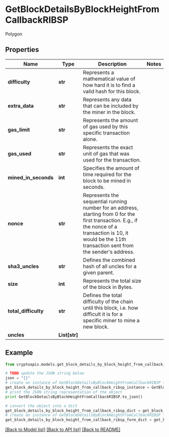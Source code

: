 # GetBlockDetailsByBlockHeightFromCallbackRIBSP

Polygon

## Properties
Name | Type | Description | Notes
------------ | ------------- | ------------- | -------------
**difficulty** | **str** | Represents a mathematical value of how hard it is to find a valid hash for this block. | 
**extra_data** | **str** | Represents any data that can be included by the miner in the block. | 
**gas_limit** | **str** | Represents the amount of gas used by this specific transaction alone. | 
**gas_used** | **str** | Represents the exact unit of gas that was used for the transaction. | 
**mined_in_seconds** | **int** | Specifies the amount of time required for the block to be mined in seconds. | 
**nonce** | **str** | Represents the sequential running number for an address, starting from 0 for the first transaction. E.g., if the nonce of a transaction is 10, it would be the 11th transaction sent from the sender&#39;s address. | 
**sha3_uncles** | **str** | Defines the combined hash of all uncles for a given parent. | 
**size** | **int** | Represents the total size of the block in Bytes. | 
**total_difficulty** | **str** | Defines the total difficulty of the chain until this block, i.e. how difficult it is for a specific miner to mine a new block. | 
**uncles** | **List[str]** |  | 

## Example

```python
from cryptoapis.models.get_block_details_by_block_height_from_callback_ribsp import GetBlockDetailsByBlockHeightFromCallbackRIBSP

# TODO update the JSON string below
json = "{}"
# create an instance of GetBlockDetailsByBlockHeightFromCallbackRIBSP from a JSON string
get_block_details_by_block_height_from_callback_ribsp_instance = GetBlockDetailsByBlockHeightFromCallbackRIBSP.from_json(json)
# print the JSON string representation of the object
print GetBlockDetailsByBlockHeightFromCallbackRIBSP.to_json()

# convert the object into a dict
get_block_details_by_block_height_from_callback_ribsp_dict = get_block_details_by_block_height_from_callback_ribsp_instance.to_dict()
# create an instance of GetBlockDetailsByBlockHeightFromCallbackRIBSP from a dict
get_block_details_by_block_height_from_callback_ribsp_form_dict = get_block_details_by_block_height_from_callback_ribsp.from_dict(get_block_details_by_block_height_from_callback_ribsp_dict)
```
[[Back to Model list]](../README.md#documentation-for-models) [[Back to API list]](../README.md#documentation-for-api-endpoints) [[Back to README]](../README.md)


